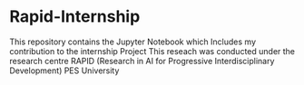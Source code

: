 # Rapid-Internship
This repository contains the Jupyter Notebook which Includes my contribution to the internship Project
This reseach was conducted under the research centre RAPID (Research in AI for Progressive Interdisciplinary Development) PES University
